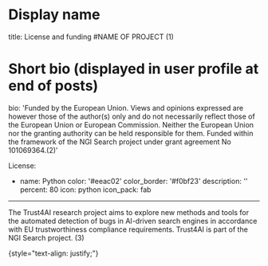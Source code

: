 # Display name
title: License and funding #NAME OF PROJECT (1)

# Short bio (displayed in user profile at end of posts)
bio: 'Funded by the European Union. Views and opinions expressed are however those of the author(s) only and do not necessarily reflect those of the European Union or European Commission. Neither the European Union nor the granting authority can be held responsible for them. Funded within the framework of the NGI Search project under grant agreement No 101069364.(2)'

License:
  - name: Python
    color: '#eeac02'
    color_border: '#f0bf23'
    description: ''
    percent: 80
    icon: python
    icon_pack: fab

---

The Trust4AI research project aims to explore new methods and tools for the automated detection of bugs in AI-driven search engines in accordance with EU trustworthiness compliance requirements. Trust4AI is part of the NGI Search project. (3)

{style="text-align: justify;"}
